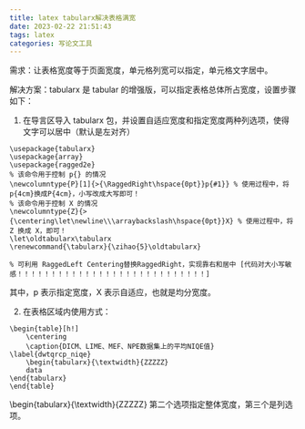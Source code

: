 ```yaml
---
title: latex tabularx解决表格满宽
date: 2023-02-22 21:51:43
tags: latex
categories: 写论文工具
---
```


需求：让表格宽度等于页面宽度，单元格列宽可以指定，单元格文字居中。

解决方案：tabularx 是 tabular 的增强版，可以指定表格总体所占宽度，设置步骤如下：

1. 在导言区导入 tabularx 包，并设置自适应宽度和指定宽度两种列选项，使得文字可以居中（默认是左对齐）

```
\usepackage{tabularx}
\usepackage{array}
\usepackage{ragged2e}
% 该命令用于控制 p{} 的情况
\newcolumntype{P}[1]{>{\RaggedRight\hspace{0pt}}p{#1}} % 使用过程中，将p{4cm}换成P{4cm}，小写改成大写即可！
% 该命令用于控制 X 的情况
\newcolumntype{Z}{>{\centering\let\newline\\\arraybackslash\hspace{0pt}}X} % 使用过程中，将Z 换成 X，即可！
\let\oldtabularx\tabularx
\renewcommand{\tabularx}{\zihao{5}\oldtabularx}

% 可利用 RaggedLeft Centering替换RaggedRight，实现靠右和居中 [代码对大小写敏感！！！！！！！！！！！！！！！！！！！！！！！！！！！！]
```

其中，p 表示指定宽度，X 表示自适应，也就是均分宽度。

2. 在表格区域内使用方式：

```
\begin{table}[h!]
    \centering
    \caption{DICM、LIME、MEF、NPE数据集上的平均NIQE值} \label{dwtqrcp_niqe}
    \begin{tabularx}{\textwidth}{ZZZZZ}
    data
\end{tabularx}
\end{table}
```

\begin{tabularx}{\textwidth}{ZZZZZ} 第二个选项指定整体宽度，第三个是列选项。
